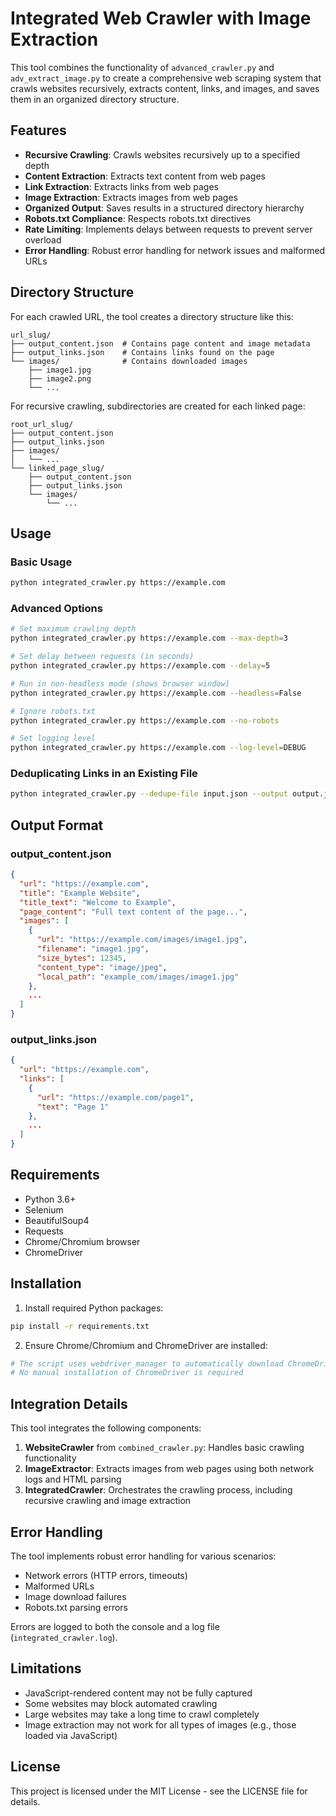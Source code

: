 # Integrated Web Crawler with Image Extraction

This tool combines the functionality of `advanced_crawler.py` and `adv_extract_image.py` to create a comprehensive web scraping system that crawls websites recursively, extracts content, links, and images, and saves them in an organized directory structure.

## Features

- **Recursive Crawling**: Crawls websites recursively up to a specified depth
- **Content Extraction**: Extracts text content from web pages
- **Link Extraction**: Extracts links from web pages
- **Image Extraction**: Extracts images from web pages
- **Organized Output**: Saves results in a structured directory hierarchy
- **Robots.txt Compliance**: Respects robots.txt directives
- **Rate Limiting**: Implements delays between requests to prevent server overload
- **Error Handling**: Robust error handling for network issues and malformed URLs

## Directory Structure

For each crawled URL, the tool creates a directory structure like this:

```
url_slug/
├── output_content.json  # Contains page content and image metadata
├── output_links.json    # Contains links found on the page
└── images/              # Contains downloaded images
    ├── image1.jpg
    ├── image2.png
    └── ...
```

For recursive crawling, subdirectories are created for each linked page:

```
root_url_slug/
├── output_content.json
├── output_links.json
├── images/
│   └── ...
└── linked_page_slug/
    ├── output_content.json
    ├── output_links.json
    └── images/
        └── ...
```

## Usage

### Basic Usage

```bash
python integrated_crawler.py https://example.com
```

### Advanced Options

```bash
# Set maximum crawling depth
python integrated_crawler.py https://example.com --max-depth=3

# Set delay between requests (in seconds)
python integrated_crawler.py https://example.com --delay=5

# Run in non-headless mode (shows browser window)
python integrated_crawler.py https://example.com --headless=False

# Ignore robots.txt
python integrated_crawler.py https://example.com --no-robots

# Set logging level
python integrated_crawler.py https://example.com --log-level=DEBUG
```

### Deduplicating Links in an Existing File

```bash
python integrated_crawler.py --dedupe-file input.json --output output.json
```

## Output Format

### output_content.json

```json
{
  "url": "https://example.com",
  "title": "Example Website",
  "title_text": "Welcome to Example",
  "page_content": "Full text content of the page...",
  "images": [
    {
      "url": "https://example.com/images/image1.jpg",
      "filename": "image1.jpg",
      "size_bytes": 12345,
      "content_type": "image/jpeg",
      "local_path": "example_com/images/image1.jpg"
    },
    ...
  ]
}
```

### output_links.json

```json
{
  "url": "https://example.com",
  "links": [
    {
      "url": "https://example.com/page1",
      "text": "Page 1"
    },
    ...
  ]
}
```

## Requirements

- Python 3.6+
- Selenium
- BeautifulSoup4
- Requests
- Chrome/Chromium browser
- ChromeDriver

## Installation

1. Install required Python packages:

```bash
pip install -r requirements.txt
```

2. Ensure Chrome/Chromium and ChromeDriver are installed:

```bash
# The script uses webdriver_manager to automatically download ChromeDriver
# No manual installation of ChromeDriver is required
```

## Integration Details

This tool integrates the following components:

1. **WebsiteCrawler** from `combined_crawler.py`: Handles basic crawling functionality
2. **ImageExtractor**: Extracts images from web pages using both network logs and HTML parsing
3. **IntegratedCrawler**: Orchestrates the crawling process, including recursive crawling and image extraction

## Error Handling

The tool implements robust error handling for various scenarios:

- Network errors (HTTP errors, timeouts)
- Malformed URLs
- Image download failures
- Robots.txt parsing errors

Errors are logged to both the console and a log file (`integrated_crawler.log`).

## Limitations

- JavaScript-rendered content may not be fully captured
- Some websites may block automated crawling
- Large websites may take a long time to crawl completely
- Image extraction may not work for all types of images (e.g., those loaded via JavaScript)

## License

This project is licensed under the MIT License - see the LICENSE file for details.